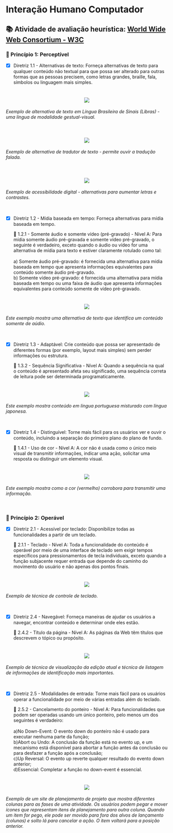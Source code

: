 <h1> Interação Humano Computador</h1>

<h2> 📚 Atividade de avaliação heurística: <a href="https://www.w3.org/WAI/WCAG21/quickref/#principle1"> World Wide Web Consortium - W3C</a></h2>

<h3>🔺 Princípio 1: Perceptível </h3>

- [x] Diretriz 1.1 - Alternativas de texto: Forneça alternativas de texto para qualquer conteúdo não textual para que possa ser alterado para outras formas que as pessoas precisem, como letras grandes, braille, fala, símbolos ou linguagem mais simples.

<h1 align="center">
  <img src="/IHC/Figuras/11_pos.png">
</h1>
<i>Exemplo de alternativa de texto em Língua Brasileira de Sinais (Libras) - uma língua de modalidade gestual-visual.</i>
<br><br>
<h1 align="center">
  <img src="/IHC/Figuras/11b_pos.png">
</h1>
<i>Exemplo de alternativa de tradutor de texto - permite ouvir a tradução falada.</i>
<br><br>
<h1 align="center">
  <img src="/IHC/Figuras/11c_pos.png">
</h1>
<i>Exemplo de acessibilidade digital - alternativas para aumentar letras e contrastes.</i>
<br><br><br>

- [x] Diretriz 1.2 - Mídia baseada em tempo: Forneça alternativas para mídia baseada em tempo.

    🔹 1.2.1 - Somente áudio e somente vídeo (pré-gravado) - Nível A: Para mídia somente áudio pré-gravada e somente vídeo pré-gravado, o seguinte é verdadeiro, exceto quando o áudio ou vídeo for uma alternativa de mídia para texto e estiver claramente rotulado como tal:<br><br>
    a) Somente áudio pré-gravado: é fornecida uma alternativa para mídia baseada em tempo que apresenta informações equivalentes para conteúdo somente áudio pré-gravado.<br>
    b) Somente vídeo pré-gravado: é fornecida uma alternativa para mídia baseada em tempo ou uma faixa de áudio que apresenta informações equivalentes para conteúdo somente de vídeo pré-gravado.
    
<h1 align="center">
  <img src="/IHC/Figuras/121_pos.png">
</h1>
<i>Este exemplo mostra uma alternativa de texto que identifica um conteúdo somente de aúdio.</i>
<br><br><br>
    
- [x] Diretriz 1.3 - Adaptável: Crie conteúdo que possa ser apresentado de diferentes formas (por exemplo, layout mais simples) sem perder informações ou estrutura.

    🔹 1.3.2 - Sequência Significativa - Nível A: Quando a sequência na qual o conteúdo é apresentado afeta seu significado, uma sequência correta de leitura pode ser determinada programaticamente.
 
<h1 align="center">
  <img src="/IHC/Figuras/132_neg.png">
</h1>
<i>Este exemplo mostra conteúdo em língua portuguesa misturado com língua japonesa.</i>
<br><br><br>
    
- [x] Diretriz 1.4 - Distinguível: Torne mais fácil para os usuários ver e ouvir o conteúdo, incluindo a separação do primeiro plano do plano de fundo.

    🔹 1.4.1 - Uso de cor - Nível A: A cor não é usada como o único meio visual de transmitir informações, indicar uma ação, solicitar uma resposta ou distinguir um elemento visual.
    
<h1 align="center">
  <img src="/IHC/Figuras/141_pos.png">
</h1>
<i>Este exemplo mostra como a cor (vermelho) corrobora para transmitir uma informação.</i>
<br><br><br>   
    
<h3>🔺 Princípio 2: Operável </h3>

- [x] Diretriz 2.1 - Acessível por teclado: Disponibilize todas as funcionalidades a partir de um teclado.

    🔹 2.1.1 - Teclado - Nível A: Toda a funcionalidade do conteúdo é operável por meio de uma interface de teclado sem exigir tempos específicos para pressionamentos de tecla individuais, exceto quando a função subjacente requer entrada que depende do caminho do movimento do usuário e não apenas dos pontos finais.
    
<h1 align="center">
  <img src="/IHC/Figuras/211_pos.png">
</h1>
<i>Exemplo de técnica de controle de teclado.</i>
<br><br><br>

- [x] Diretriz 2.4 - Navegável: Forneça maneiras de ajudar os usuários a navegar, encontrar conteúdo e determinar onde eles estão.

    🔹 2.4.2 - Título da página - Nível A: As páginas da Web têm títulos que descrevem o tópico ou propósito.
    
<h1 align="center">
  <img src="/IHC/Figuras/242_pos.png">
</h1>
<i>Exemplo de técnica de visualização da edição atual e técnica de listagem de informações de identificação mais importantes.</i>
<br><br><br>

- [x] Diretriz 2.5 - Modalidades de entrada: Torne mais fácil para os usuários operar a funcionalidade por meio de várias entradas além do teclado.

    🔹 2.5.2 - Cancelamento do ponteiro - Nível A: Para funcionalidades que podem ser operadas usando um único ponteiro, pelo menos um dos seguintes é verdadeiro:<br><br>
    a)No Down-Event: O evento down do ponteiro não é usado para executar nenhuma parte da função;<br>
    b)Abort ou Undo: A conclusão da função está no evento up, e um mecanismo está disponível para abortar a função antes da conclusão ou para desfazer a função após a conclusão;<br>
    c)Up Reversal: O evento up reverte qualquer resultado do evento down anterior;<br>
    d)Essencial: Completar a função no down-event é essencial.
    
<h1 align="center">
  <img src="/IHC/Figuras/254_pos.png">
</h1>
<i>Exemplo de um site de planejamento de projeto que mostra diferentes colunas para as fases de uma atividade. Os usuários podem pegar e mover ícones que representam itens de planejamento para outra coluna. Quando um item for pego, ele pode ser movido para fora dos alvos de lançamento (colunas) e solto lá para cancelar a ação. O item voltará para a posição anterior.</i>
<br><br><br>

